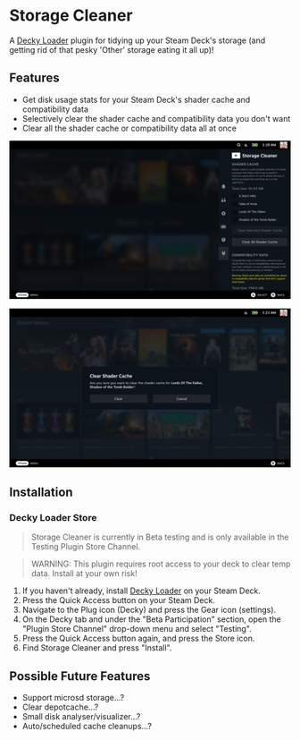 # Storage Cleaner

A [Decky Loader](https://github.com/SteamDeckHomebrew/decky-loader) plugin for tidying up your Steam Deck's storage (and getting rid of that pesky 'Other' storage eating it all up)!

## Features

- Get disk usage stats for your Steam Deck's shader cache and compatibility data
- Selectively clear the shader cache and compatibility data you don't want
- Clear all the shader cache or compatibility data all at once

![](assets/Screenshot-1.png)

![](assets/Screenshot-2.png)

## Installation

### Decky Loader Store

> Storage Cleaner is currently in Beta testing and is only available in the Testing Plugin Store Channel.

> WARNING: This plugin requires root access to your deck to clear temp data. Install at your own risk!

1. If you haven't already, install [Decky Loader](https://deckbrew.xyz/) on your Steam Deck.
2. Press the Quick Access button on your Steam Deck.
3. Navigate to the Plug icon (Decky) and press the Gear icon (settings).
4. On the Decky tab and under the "Beta Participation" section, open the "Plugin Store Channel" drop-down menu and select "Testing".
5. Press the Quick Access button again, and press the Store icon. 
6. Find Storage Cleaner and press "Install".

## Possible Future Features

- Support microsd storage...?
- Clear depotcache...?
- Small disk analyser/visualizer...?
- Auto/scheduled cache cleanups...?
